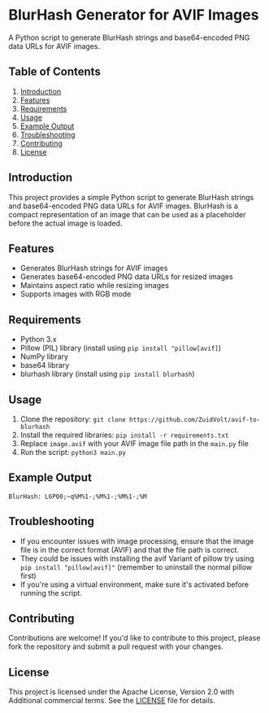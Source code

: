 **BlurHash Generator for AVIF Images**
=====================================

A Python script to generate BlurHash strings and base64-encoded PNG data URLs for AVIF images.

**Table of Contents**
-----------------

1. [Introduction](#introduction)
2. [Features](#features)
3. [Requirements](#requirements)
4. [Usage](#usage)
5. [Example Output](#example-output)
6. [Troubleshooting](#troubleshooting)
7. [Contributing](#contributing)
8. [License](#license)

**Introduction**
---------------

This project provides a simple Python script to generate BlurHash strings and base64-encoded PNG data URLs for AVIF images. BlurHash is a compact representation of an image that can be used as a placeholder before the actual image is loaded.

**Features**
------------

* Generates BlurHash strings for AVIF images
* Generates base64-encoded PNG data URLs for resized images
* Maintains aspect ratio while resizing images
* Supports images with RGB mode

**Requirements**
---------------

* Python 3.x
* Pillow (PIL) library (install using `pip install "pillow[avif]`)
* NumPy library
* base64 library
* blurhash library (install using `pip install blurhash`)

**Usage**
-----

1. Clone the repository: `git clone https://github.com/ZuidVolt/avif-to-blurhash`
2. Install the required libraries: `pip install -r requirements.txt`
3. Replace `image.avif` with your AVIF image file path in the `main.py` file
4. Run the script: `python3 main.py`

**Example Output**
-----------------

`BlurHash: L6P00;~q%M%1-;%M%1-;%M%1-;%M`

**Troubleshooting**
-----------------

* If you encounter issues with image processing, ensure that the image file is in the correct format (AVIF) and that the file path is correct.
* They could be issues with installing the avif Variant of pillow try using `pip install "pillow[avif]"` (remember to uninstall the normal pillow first)
* If you're using a virtual environment, make sure it's activated before running the script.

**Contributing**
------------

Contributions are welcome! If you'd like to contribute to this project, please fork the repository and submit a pull request with your changes.

**License**
-------

This project is licensed under the Apache License, Version 2.0 with Additional commercial terms. See the [LICENSE](LICENSE) file for details.
